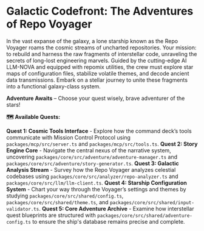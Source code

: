 # Galactic Codefront: The Adventures of Repo Voyager

In the vast expanse of the galaxy, a lone starship known as the Repo Voyager roams the cosmic streams of uncharted repositories. Your mission: to rebuild and harness the raw fragments of interstellar code, unraveling the secrets of long-lost engineering marvels. Guided by the cutting-edge AI LLM-NOVA and equipped with repomix utilities, the crew must explore star maps of configuration files, stabilize volatile themes, and decode ancient data transmissions. Embark on a stellar journey to unite these fragments into a functional galaxy-class system.

**Adventure Awaits** – Choose your quest wisely, brave adventurer of the stars!

**🗺️ Available Quests:**

**Quest 1: Cosmic Tools Interface** - Explore how the command deck’s tools communicate with Mission Control Protocol using `packages/mcp/src/server.ts` and `packages/mcp/src/tools.ts`.
**Quest 2: Story Engine Core** - Navigate the central nexus of the narrative system, uncovering `packages/core/src/adventure/adventure-manager.ts` and `packages/core/src/adventure/story-generator.ts`.
**Quest 3: Galactic Analysis Stream** - Survey how the Repo Voyager analyzes celestial codebases using `packages/core/src/analyzer/repo-analyzer.ts` and `packages/core/src/llm/llm-client.ts`.
**Quest 4: Starship Configuration System** - Chart your way through the Voyager’s settings and themes by studying `packages/core/src/shared/config.ts`, `packages/core/src/shared/theme.ts`, and `packages/core/src/shared/input-validator.ts`.
**Quest 5: Core Adventure Archive** - Examine how interstellar quest blueprints are structured with `packages/core/src/shared/adventure-config.ts` to ensure the ship's database remains precise and complete.
